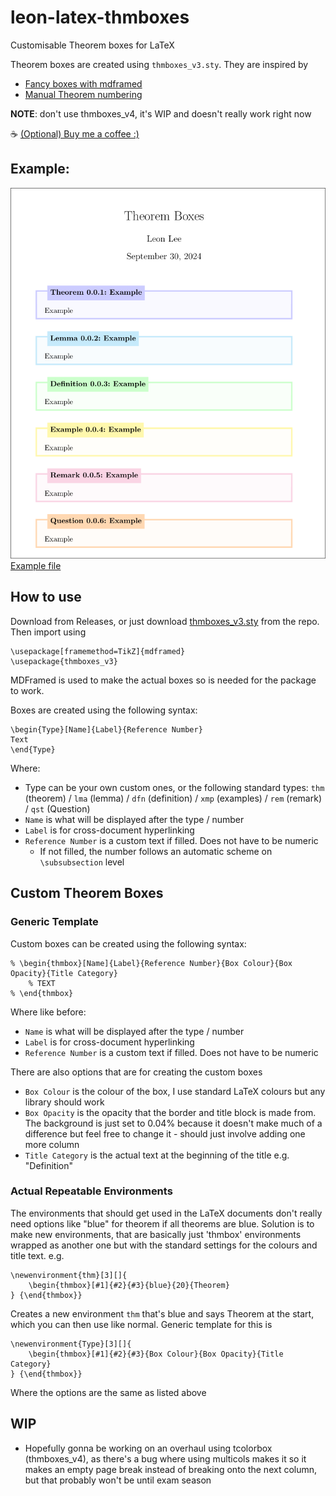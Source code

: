 # leon-latex-thmboxes
Customisable Theorem boxes for LaTeX

Theorem boxes are created using `thmboxes_v3.sty`. They are inspired by
- [Fancy boxes with mdframed](https://texblog.org/2015/09/30/fancy-boxes-for-theorem-lemma-and-proof-with-mdframed/)
- [Manual Theorem numbering](https://tex.stackexchange.com/questions/391443/new-theorem-environment-with-manual-theorem-number)

**NOTE**: don't use thmboxes_v4, it's WIP and doesn't really work right now

:coffee: [(Optional) Buy me a coffee :)](https://ko-fi.com/leon024)

## Example:
![](thmboxes_example.png)
[Example file](example.tex)

## How to use
Download from Releases, or just download [thmboxes_v3.sty](thmboxes_v3.sty) from the repo. Then import using

```
\usepackage[framemethod=TikZ]{mdframed}
\usepackage{thmboxes_v3}
```
MDFramed is used to make the actual boxes so is needed for the package to work.

Boxes are created using the following syntax:
```
\begin{Type}[Name]{Label}{Reference Number}
Text
\end{Type}
```
Where:
- Type can be your own custom ones, or the following standard types: `thm` (theorem) / `lma` (lemma) / `dfn` (definition) / `xmp` (examples) / `rem` (remark) / `qst` (Question)
- `Name` is what will be displayed after the type / number
- `Label` is for cross-document hyperlinking
- `Reference Number` is a custom text if filled. Does not have to be numeric
    - If not filled, the number follows an automatic scheme on `\subsubsection` level

## Custom Theorem Boxes

### Generic Template
Custom boxes can be created using the following syntax:
```
% \begin{thmbox}[Name]{Label}{Reference Number}{Box Colour}{Box Opacity}{Title Category}
    % TEXT
% \end{thmbox}
```
Where like before:
- `Name` is what will be displayed after the type / number
- `Label` is for cross-document hyperlinking
- `Reference Number` is a custom text if filled. Does not have to be numeric

There are also options that are for creating the custom boxes
- `Box Colour` is the colour of the box, I use standard LaTeX colours but any library should work
- `Box Opacity` is the opacity that the border and title block is made from. The background is just set to 0.04% because it doesn't make much of a difference but feel free to change it - should just involve adding one more column
- `Title Category` is the actual text at the beginning of the title e.g. "Definition"

### Actual Repeatable Environments
The environments that should get used in the LaTeX documents don't really need options like "blue" for theorem if all theorems are blue. Solution is to make new environments, that are basically just 'thmbox' environments wrapped as another one but with the standard settings for the colours and title text. e.g.

```
\newenvironment{thm}[3][]{
    \begin{thmbox}[#1]{#2}{#3}{blue}{20}{Theorem}
} {\end{thmbox}}
```

Creates a new environment `thm` that's blue and says Theorem at the start, which you can then use like normal. Generic template for this is

```
\newenvironment{Type}[3][]{
    \begin{thmbox}[#1]{#2}{#3}{Box Colour}{Box Opacity}{Title Category}
} {\end{thmbox}}
```

Where the options are the same as listed above

## WIP
- Hopefully gonna be working on an overhaul using tcolorbox (thmboxes_v4), as there's a bug where using multicols makes it so it makes an empty page break instead of breaking onto the next column, but that probably won't be until exam season
